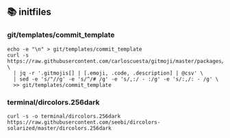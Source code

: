 ## :books: initfiles

### git/templates/commit_template

```
echo -e "\n" > git/templates/commit_template
curl -s https://raw.githubusercontent.com/carloscuesta/gitmoji/master/packages/gitmojis/src/gitmojis.json \
  | jq -r '.gitmojis[] | [.emoji, .code, .description] | @csv' \
  | sed -e 's/"//g' -e 's/^/# /g' -e 's/,:/ - :/g' -e 's/:,/: - /g' \
  >> git/templates/commit_template
```

### terminal/dircolors.256dark

```
curl -s -o terminal/dircolors.256dark https://raw.githubusercontent.com/seebi/dircolors-solarized/master/dircolors.256dark
```
